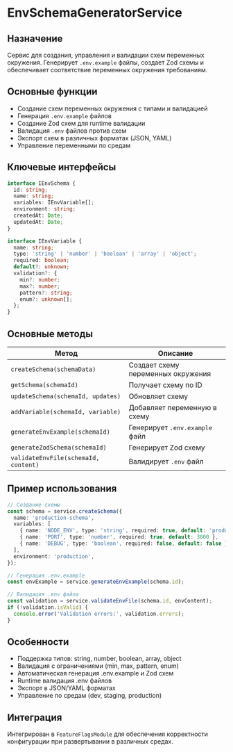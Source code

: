 # EnvSchemaGeneratorService

## Назначение

Сервис для создания, управления и валидации схем переменных окружения. Генерирует `.env.example` файлы, создает Zod схемы и обеспечивает соответствие переменных окружения требованиям.

## Основные функции

- Создание схем переменных окружения с типами и валидацией
- Генерация `.env.example` файлов
- Создание Zod схем для runtime валидации
- Валидация `.env` файлов против схем
- Экспорт схем в различных форматах (JSON, YAML)
- Управление переменными по средам

## Ключевые интерфейсы

```typescript
interface IEnvSchema {
  id: string;
  name: string;
  variables: IEnvVariable[];
  environment: string;
  createdAt: Date;
  updatedAt: Date;
}

interface IEnvVariable {
  name: string;
  type: 'string' | 'number' | 'boolean' | 'array' | 'object';
  required: boolean;
  default?: unknown;
  validation?: {
    min?: number;
    max?: number;
    pattern?: string;
    enum?: unknown[];
  };
}
```

## Основные методы

| Метод                                | Описание                           |
| ------------------------------------ | ---------------------------------- |
| `createSchema(schemaData)`           | Создает схему переменных окружения |
| `getSchema(schemaId)`                | Получает схему по ID               |
| `updateSchema(schemaId, updates)`    | Обновляет схему                    |
| `addVariable(schemaId, variable)`    | Добавляет переменную в схему       |
| `generateEnvExample(schemaId)`       | Генерирует `.env.example` файл     |
| `generateZodSchema(schemaId)`        | Генерирует Zod схему               |
| `validateEnvFile(schemaId, content)` | Валидирует `.env` файл             |

## Пример использования

```typescript
// Создание схемы
const schema = service.createSchema({
  name: 'production-schema',
  variables: [
    { name: 'NODE_ENV', type: 'string', required: true, default: 'production' },
    { name: 'PORT', type: 'number', required: true, default: 3000 },
    { name: 'DEBUG', type: 'boolean', required: false, default: false },
  ],
  environment: 'production',
});

// Генерация .env.example
const envExample = service.generateEnvExample(schema.id);

// Валидация .env файла
const validation = service.validateEnvFile(schema.id, envContent);
if (!validation.isValid) {
  console.error('Validation errors:', validation.errors);
}
```

## Особенности

- Поддержка типов: string, number, boolean, array, object
- Валидация с ограничениями (min, max, pattern, enum)
- Автоматическая генерация .env.example и Zod схем
- Runtime валидация .env файлов
- Экспорт в JSON/YAML форматах
- Управление по средам (dev, staging, production)

## Интеграция

Интегрирован в `FeatureFlagsModule` для обеспечения корректности конфигурации при развертывании в различных средах.

